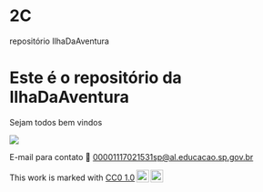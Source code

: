 # 2C
repositório IlhaDaAventura

# Este é o repositório da IlhaDaAventura

Sejam todos bem vindos 

![](https://media1.tenor.com/m/7LJuaYyzXnYAAAAC/sols-bug-jar-silly-cat.gif)

E-mail para contato 📧 00001117021531sp@al.educacao.sp.gov.br

<p xmlns:cc="http://creativecommons.org/ns#" >This work is marked with <a href="https://creativecommons.org/publicdomain/zero/1.0/?ref=chooser-v1" target="_blank" rel="license noopener noreferrer" style="display:inline-block;">CC0 1.0<img style="height:22px!important;margin-left:3px;vertical-align:text-bottom;" src="https://mirrors.creativecommons.org/presskit/icons/cc.svg?ref=chooser-v1" alt=""><img style="height:22px!important;margin-left:3px;vertical-align:text-bottom;" src="https://mirrors.creativecommons.org/presskit/icons/zero.svg?ref=chooser-v1" alt=""></a></p>
